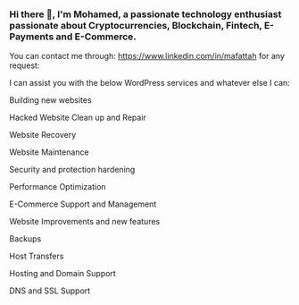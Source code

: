 
### Hi there 👋, I'm Mohamed, a passionate technology enthusiast passionate about Cryptocurrencies, Blockchain, Fintech, E-Payments and E-Commerce.

You can contact me through: https://www.linkedin.com/in/mafattah for any request:

I can assist you with the below WordPress services and whatever else I can:

Building new websites

Hacked Website Clean up and Repair

Website Recovery

Website Maintenance

Security and protection hardening

Performance Optimization

E-Commerce Support and Management

Website Improvements and new features

Backups

Host Transfers

Hosting and Domain Support

DNS and SSL Support

<!--
**mohamedahmedabdelfattah/mohamedahmedabdelfattah** is a ✨ _special_ ✨ repository because its `README.md` (this file) appears on your GitHub profile.

Here are some ideas to get you started:

- 🔭 I’m currently working on ...
- 🌱 I’m currently learning ...
- 👯 I’m looking to collaborate on ...
- 🤔 I’m looking for help with ...
- 💬 Ask me about ...
- 📫 How to reach me: ...
- 😄 Pronouns: ...
- ⚡ Fun fact: ...
-->
